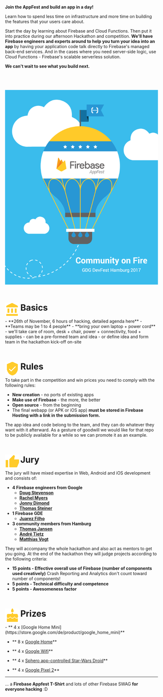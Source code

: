 

**Join the AppFest and build an app in a day!**

Learn how to spend less time on infrastructure and more time on building the features that your users care about.

Start the day by learning about Firebase and Cloud Functions. Then put it into practice during our afternoon Hackathon and competition. **We'll have Firebase engineers and experts around to help you turn your idea into an app** by having your application code talk directly to Firebase's managed back-end services. And in the cases where you need server-side logic, use Cloud Functions - Firebase's scalable serverless solution.

**We can't wait to see what you build next.**



<img style="margin-top:4em;" src="/images/Firebase_AppFest_Hamburg_650.png"/>


<div style="margin-top:4em; margin-bottom:1em;"><img src="/images/ic_basics.png" style="float:left; display: inline-block;"/><h1 style="margin-left:1.8em">Basics</h1></div>
 - **26th of November, 6 hours of hacking, detailed agenda here** 
 - **Teams may be 1 to 4 people**
 - **bring your own laptop + power cord**
 - we'll take care of room, desk + chair, power + connectivity, food + supplies
 - can be a pre-formed team and idea
 - or define idea and form team in the hackathon kick-off on-site



<div style="margin-top:4em; margin-bottom:1em;"><img src="/images/ic_verified.png" style="float:left; display: inline-block;"/><h1 style="margin-left:1.8em">Rules</h1></div>
To take part in the competition and win prices you need to comply with the following rules:

 - **New creation** - no ports of existing apps
 - **Make use of Firebase** - the more, the better
 - **Open source** - from the beginning
 - The final webapp (or APK or iOS app) **must be stored in Firebase Hosting with a link in the submission form.**

The app idea and code belong to the team, and they can do whatever they want with it afterward. As a gesture of goodwill we would like for that repo to be publicly available for a while so we can promote it as an example.


<div style="margin-top:4em; margin-bottom:1em;"><img src="/images/ic_thumb_yellow.png" style="float:left; display: inline-block;"/><h1 style="margin-left:1.8em">Jury</h1></div>
The jury will have mixed expertise in Web, Android and iOS development and consists of:

 - **4 Firebase engineers from Google**
   - **[Doug Stevenson](/speakers/12)**
   - **[Rachel Myers](/speakers/13)**
   - **[Jonny Dimond](/speakers/20)**
   - **[Thomas Steiner](/speakers/19)**
 - **1 Firebase GDE**
   - **[Juarez Filho](/speakers/5)**
 - **3 community members from Hamburg**
   - **[Thomas Jansen](/speakers/21)**
   - **[André Tietz](/speakers/29)**
   - **[Matthias Vogt](/speakers/30)**

They will accompany the whole hackathon and also act as mentors to get you going. At the end of the hackathon they will judge projects according to the following criteria:

 - **15 points - Effective overall use of Firebase (number of components used creatively)**
Crash Reporting and Analytics don't count toward number of components!
 - **5 points - Technical difficulty and competence**
 - **5 points - Awesomeness factor**


<div style="margin-top:4em; margin-bottom:1em;"><img src="/images/ic_cake.png" style="float:left; display: inline-block;"/><h1 style="margin-left:1.8em">Prizes</h1></div>
 - ** 4 x [Google Home Mini](https://store.google.com/de/product/google_home_mini)**

 - ** 8 x [Google Home](https://store.google.com/de/product/google_home)**

 - ** 4 x [Google Wifi](https://store.google.com/de/product/google_wifi)**

 - ** 4 x [Sphero app-controlled Star-Wars Droid](https://www.sphero.com/starwars)**

 - ** 4 x [Google Pixel 2](https://store.google.com/de/product/pixel_2)**


----------
... a **Firebase Appfest T-Shirt** and lots of other Firebase SWAG **for everyone hacking** :D